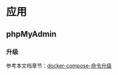 # 应用

## phpMyAdmin

### 升级

参考本文档章节：[docker-compose-命令升级](/zh/solution-upgrade.html#docker-compose-命令升级)
